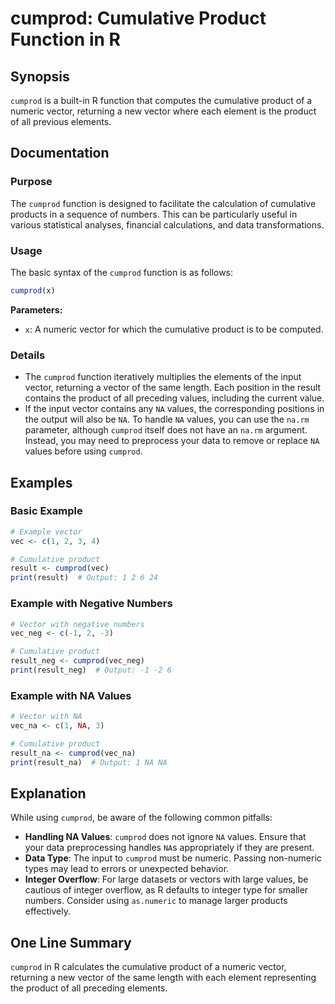 <!--
Meta Description: # cumprod: Cumulative Product Function in R ## Synopsis `cumprod` is a built-in R function that computes the cumulative product of a numeric vector, r...
Meta Keywords: cumprod, vector, product, cumulative, values
-->

# cumprod: Cumulative Product Function in R

## Synopsis
`cumprod` is a built-in R function that computes the cumulative product of a numeric vector, returning a new vector where each element is the product of all previous elements.

## Documentation
### Purpose
The `cumprod` function is designed to facilitate the calculation of cumulative products in a sequence of numbers. This can be particularly useful in various statistical analyses, financial calculations, and data transformations.

### Usage
The basic syntax of the `cumprod` function is as follows:
```R
cumprod(x)
```
**Parameters:**
- `x`: A numeric vector for which the cumulative product is to be computed.

### Details
- The `cumprod` function iteratively multiplies the elements of the input vector, returning a vector of the same length. Each position in the result contains the product of all preceding values, including the current value.
- If the input vector contains any `NA` values, the corresponding positions in the output will also be `NA`. To handle `NA` values, you can use the `na.rm` parameter, although `cumprod` itself does not have an `na.rm` argument. Instead, you may need to preprocess your data to remove or replace `NA` values before using `cumprod`.

## Examples
### Basic Example
```R
# Example vector
vec <- c(1, 2, 3, 4)

# Cumulative product
result <- cumprod(vec)
print(result)  # Output: 1 2 6 24
```

### Example with Negative Numbers
```R
# Vector with negative numbers
vec_neg <- c(-1, 2, -3)

# Cumulative product
result_neg <- cumprod(vec_neg)
print(result_neg)  # Output: -1 -2 6
```

### Example with NA Values
```R
# Vector with NA
vec_na <- c(1, NA, 3)

# Cumulative product
result_na <- cumprod(vec_na)
print(result_na)  # Output: 1 NA NA
```

## Explanation
While using `cumprod`, be aware of the following common pitfalls:
- **Handling NA Values**: `cumprod` does not ignore `NA` values. Ensure that your data preprocessing handles `NA`s appropriately if they are present.
- **Data Type**: The input to `cumprod` must be numeric. Passing non-numeric types may lead to errors or unexpected behavior.
- **Integer Overflow**: For large datasets or vectors with large values, be cautious of integer overflow, as R defaults to integer type for smaller numbers. Consider using `as.numeric` to manage larger products effectively.

## One Line Summary
`cumprod` in R calculates the cumulative product of a numeric vector, returning a new vector of the same length with each element representing the product of all preceding elements.
